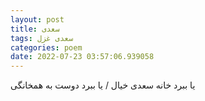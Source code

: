 ```yaml
---
layout: post
title: سعدی
tags: سعدی غزل
categories: poem
date: 2022-07-23 03:57:06.939058
---
```


یا ببرد خانه سعدی خیال / یا ببرد دوست به همخانگی